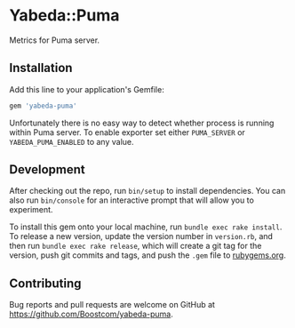 # Yabeda::Puma

Metrics for Puma server.

## Installation

Add this line to your application's Gemfile:

```ruby
gem 'yabeda-puma'
```

Unfortunately there is no easy way to detect whether process is running within Puma server. To enable exporter set either `PUMA_SERVER` or `YABEDA_PUMA_ENABLED` to any value.

## Development

After checking out the repo, run `bin/setup` to install dependencies. You can also run `bin/console` for an interactive prompt that will allow you to experiment.

To install this gem onto your local machine, run `bundle exec rake install`. To release a new version, update the version number in `version.rb`, and then run `bundle exec rake release`, which will create a git tag for the version, push git commits and tags, and push the `.gem` file to [rubygems.org](https://rubygems.org).

## Contributing

Bug reports and pull requests are welcome on GitHub at https://github.com/Boostcom/yabeda-puma.
